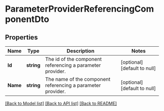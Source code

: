 # ParameterProviderReferencingComponentDto

## Properties
Name | Type | Description | Notes
------------ | ------------- | ------------- | -------------
**Id** | **string** | The id of the component referencing a parameter provider. | [optional] [default to null]
**Name** | **string** | The name of the component referencing a parameter provider. | [optional] [default to null]

[[Back to Model list]](../README.md#documentation-for-models) [[Back to API list]](../README.md#documentation-for-api-endpoints) [[Back to README]](../README.md)

